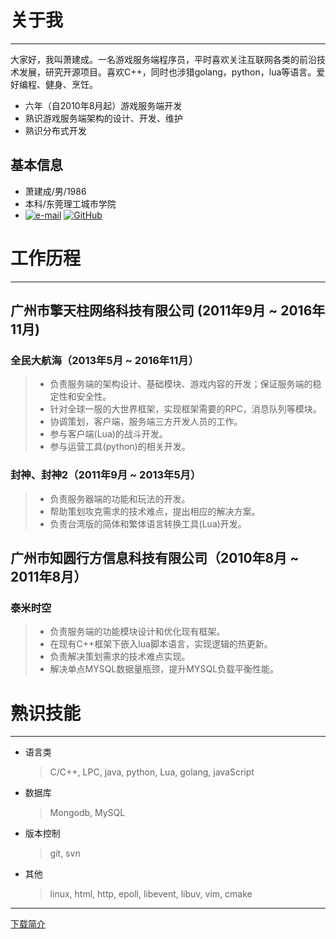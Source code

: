 # 关于我
---
大家好，我叫萧建成。一名游戏服务端程序员，平时喜欢关注互联网各类的前沿技术发展，研究开源项目。喜欢C++，同时也涉猎golang，python，lua等语言。爱好编程、健身、烹饪。

* 六年（自2010年8月起）游戏服务端开发
* 熟识游戏服务端架构的设计、开发、维护
* 熟识分布式开发

## 基本信息
* 萧建成/男/1986
* 本科/东莞理工城市学院
* [![e-mail](http://about.xjc.me/icons/e-mail.png)](mailto:job@xjc.me)
[![GitHub](http://about.xjc.me/icons/GitHub.png)](https://github.com/as-xjc)

# 工作历程
---
## 广州市擎天柱网络科技有限公司 (2011年9月 ~ 2016年11月)

### 全民大航海（2013年5月 ~ 2016年11月）
> * 负责服务端的架构设计、基础模块、游戏内容的开发；保证服务端的稳定性和安全性。
> * 针对全球一服的大世界框架，实现框架需要的RPC，消息队列等模块。
> * 协调策划，客户端，服务端三方开发人员的工作。
> * 参与客户端(Lua)的战斗开发。
> * 参与运营工具(python)的相关开发。

### 封神、封神2（2011年9月 ~ 2013年5月）
> * 负责服务器端的功能和玩法的开发。
> * 帮助策划攻克需求的技术难点，提出相应的解决方案。
> * 负责台湾版的简体和繁体语言转换工具(Lua)开发。

## 广州市知圆行方信息科技有限公司（2010年8月 ~ 2011年8月）

### 泰米时空
> * 负责服务端的功能模块设计和优化现有框架。
> * 在现有C++框架下嵌入lua脚本语言，实现逻辑的热更新。
> * 负责解决策划需求的技术难点实现。
> * 解决单点MYSQL数据量瓶颈，提升MYSQL负载平衡性能。

# 熟识技能
---

* 语言类
    > C/C++, LPC, java, python, Lua, golang, javaScript

* 数据库
    > Mongodb, MySQL

* 版本控制
    > git, svn

* 其他
    > linux, html, http, epoll, libevent, libuv, vim, cmake

---
[下载简介](http://about.xjc.me/index.md)
